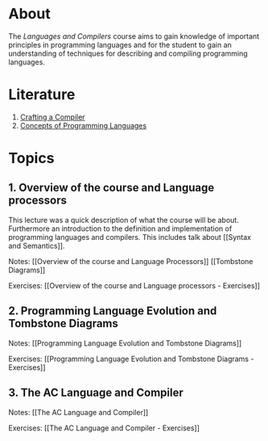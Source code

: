 ```toc
```

# About
The _Languages and Compilers_ course aims to gain knowledge of important principles in programming languages and for the student to gain an understanding of techniques for describing and compiling programming languages.

# Literature
1. [Crafting a Compiler](CraftingACompiler.pdf)
2. [Concepts of Programming Languages](ConceptsOfProgrammingLanguages.pdf)

# Topics

## 1. Overview of the course and Language processors
This lecture was a quick description of what the course will be about. Furthermore an introduction to the definition and implementation of programming languages and compilers. This includes talk about [[Syntax and Semantics]].

Notes: [[Overview of the course and Language Processors]]
		[[Tombstone Diagrams]]

Exercises: [[Overview of the course and Language processors - Exercises]]


## 2. Programming Language Evolution and Tombstone Diagrams

Notes: [[Programming Language Evolution and Tombstone Diagrams]]

Exercises: [[Programming Language Evolution and Tombstone Diagrams - Exercises]]


## 3. The AC Language and Compiler

Notes: [[The AC Language and Compiler]]

Exercises: [[The AC Language and Compiler - Exercises]]